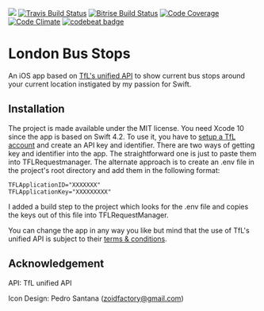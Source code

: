 ![](https://img.shields.io/badge/Swift-4.2-orange.svg)
[![Travis Build Status](https://travis-ci.org/fsaar/tflapp.svg?branch=develop)](https://travis-ci.org/fsaar/tflapp)
[![Bitrise Build Status](https://app.bitrise.io/app/57e558f6294006e4.svg?token=DDsEZOktnPuT6q5sZJrbwQ&branch=develop)](https://www.bitrise.io/app/57e558f6294006e4)
[![Code Coverage](https://codecov.io/gh/fsaar/tflapp/coverage.svg?branch=develop)](https://codecov.io/gh/fsaar/tflapp/branch/develop)
[![Code Climate](https://codeclimate.com/github/fsaar/tflapp/badges/gpa.svg)](https://codeclimate.com/github/fsaar/tflapp)
[![codebeat badge](https://codebeat.co/badges/4acdc152-b4ee-4d50-a32a-ffd157d0a92d)](https://codebeat.co/projects/github-com-fsaar-tflapp-develop)

# London Bus Stops

An iOS app based on [TfL's unified API](https://api.tfl.gov.uk/) to show current bus stops around your current location instigated by my passion for Swift.

## Installation

The project is made available under the MIT license. You need Xcode 10 since the app is based on Swift 4.2. To use it, you have to [setup a TfL account](https://api-portal.tfl.gov.uk/login) and create an API key and identifier. There are two ways of getting key and identifier into the app. The straightforward one is just to paste them into TFLRequestmanager. The alternate approach is to create an .env file in the project's root directory and add them in the following format:

    TFLApplicationID="XXXXXXX"
    TFLApplicationKey="XXXXXXXXX"

I added a build step to the project which looks for the .env file and copies the keys out of this file into TFLRequestManager.

You can change the app in any way you like but mind that the use of TfL's unified API is subject to their [terms & conditions](https://tfl.gov.uk/corporate/terms-and-conditions/transport-data-service).

## Acknowledgement

API: TfL unified API

Icon Design: Pedro Santana (zoidfactory@gmail.com) 



